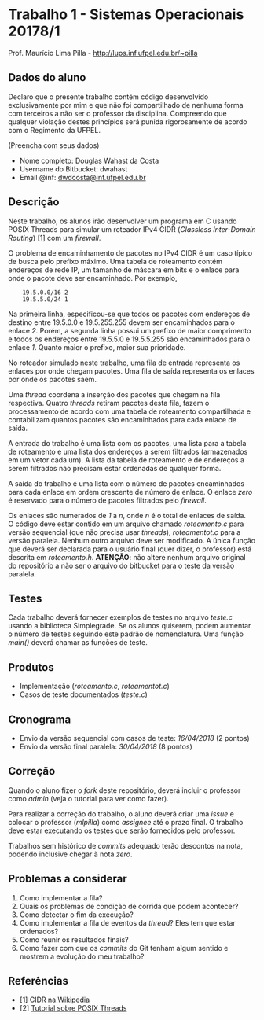 # Trabalho 1 - Sistemas Operacionais 20178/1
Prof. Maurício Lima Pilla - http://lups.inf.ufpel.edu.br/~pilla

## Dados do aluno

Declaro que o presente trabalho contém código desenvolvido exclusivamente por mim e que não foi compartilhado de nenhuma forma com terceiros a não ser o professor da disciplina. Compreendo que qualquer violação destes princípios será punida rigorosamente de acordo com o Regimento da UFPEL.

(Preencha com seus dados)

- Nome completo: Douglas Wahast da Costa
- Username do Bitbucket: dwahast	
- Email @inf: dwdcosta@inf.ufpel.edu.br

## Descrição

Neste trabalho, os alunos irão desenvolver um programa em C usando POSIX Threads para simular um roteador IPv4 CIDR (_Classless Inter-Domain Routing_) [1] com um _firewall_. 

O problema de encaminhamento de pacotes no IPv4 CIDR é um caso típico de busca pelo prefixo máximo. Uma tabela de roteamento contém endereços de rede IP,  um tamanho de máscara em bits e o enlace para onde o pacote deve ser encaminhado. Por exemplo, 

        19.5.0.0/16 2
        19.5.5.0/24 1

Na primeira linha, especificou-se que todos os pacotes com endereços de destino entre 19.5.0.0 e 19.5.255.255 devem ser encaminhados para o enlace _2_.
 Porém, a segunda linha possui um prefixo de maior comprimento e todos os endereços entre 19.5.5.0 e 19.5.5.255 são encaminhados para o enlace _1_. Quanto maior o prefixo, maior sua prioridade.

No roteador simulado neste trabalho, uma fila de entrada representa os enlaces por onde chegam pacotes. Uma fila de saída representa os enlaces por onde os pacotes saem.

Uma _thread_ coordena a inserção dos pacotes que chegam na fila respectiva. Quatro _threads_ retiram pacotes desta fila, fazem o processamento de acordo com uma tabela de roteamento compartilhada e contabilizam quantos pacotes são encaminhados para cada enlace de saída.

A entrada do trabalho é uma lista com os pacotes, uma lista para a tabela de roteamento e uma lista dos endereços a serem filtrados (armazenados em um vetor cada um). A lista da tabela de roteamento e de endereços a serem filtrados não precisam estar ordenadas de qualquer forma.

A saída do trabalho é uma lista com o número de pacotes encaminhados para cada enlace em ordem crescente de número de enlace. O enlace _zero_ é reservado para o número de pacotes filtrados pelo _firewall_.

Os enlaces são numerados de _1_ a _n_, onde _n_ é o total de enlaces de saída.  
O código deve estar contido em um arquivo chamado *roteamento.c* para versão sequencial (que não precisa usar _threads_), *roteamentot.c* para a versão paralela. Nenhum outro arquivo deve ser modificado. A única função que deverá ser declarada para o usuário final (quer dizer, o professor) está descrita em *roteamento.h*. __ATENÇÃO__: não altere nenhum arquivo original do repositório a não ser o arquivo do bitbucket para o teste da versão paralela.

## Testes

Cada trabalho deverá fornecer exemplos de testes no arquivo *teste.c* usando a biblioteca Simplegrade.  Se os alunos quiserem, podem aumentar o número de testes seguindo este padrão de nomenclatura. Uma função *main()* deverá chamar as funções de teste. 

## Produtos

* Implementação (*roteamento.c*, *roteamentot.c*)
* Casos de teste documentados (*teste.c*)

## Cronograma

* Envio da versão sequencial com casos de teste: _16/04/2018_ (2 pontos)
* Envio da versão final paralela: _30/04/2018_ (8 pontos)


## Correção

Quando o aluno fizer o _fork_ deste repositório, deverá incluir o professor como _admin_ (veja o tutorial para ver como fazer).

Para realizar a correção do trabalho, o aluno deverá criar uma _issue_ e colocar o professor (_mlpilla_) como _assignee_ até o prazo final. O trabalho deve estar executando os testes que serão fornecidos pelo professor.

Trabalhos sem histórico de _commits_ adequado terão descontos na nota, podendo inclusive chegar à nota _zero_.

## Problemas a considerar

1. Como implementar a fila?
2. Quais os problemas de condição de corrida que podem acontecer?
3. Como detectar o fim da execução? 
4. Como implementar a fila de eventos da _thread_? Eles tem que estar ordenados? 
5. Como reunir os resultados finais?
6. Como fazer com que os _commits_ do Git tenham algum sentido e mostrem a evolução do meu trabalho?


## Referências


* [1] [CIDR na Wikipedia](https://en.wikipedia.org/wiki/Classless_Inter-Domain_Routing)
* [2] [Tutorial sobre POSIX Threads](https://computing.llnl.gov/tutorials/pthreads/)
